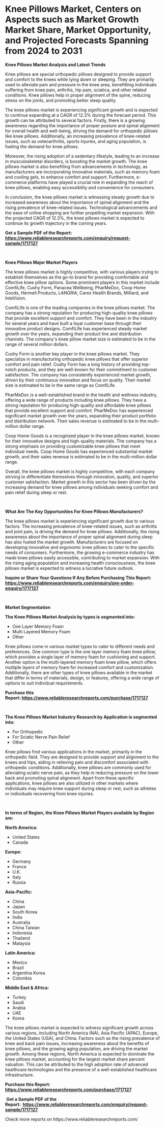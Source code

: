<p><h1>Knee Pillows Market, Centers on Aspects such as Market Growth Market Share, Market Opportunity, and Projected Forecasts Spanning from 2024 to 2031</h1></p><p><strong>Knee Pillows Market Analysis and Latest Trends</strong></p>
<p><p>Knee pillows are special orthopedic pillows designed to provide support and comfort to the knees while lying down or sleeping. They are primarily used to alleviate pain and pressure in the knee area, benefitting individuals suffering from knee pain, arthritis, hip pain, sciatica, and other related conditions. Knee pillows help in proper alignment of the spine, reducing stress on the joints, and promoting better sleep quality.</p><p>The knee pillows market is experiencing significant growth and is expected to continue expanding at a CAGR of 12.3% during the forecast period. This growth can be attributed to several factors. Firstly, there is a growing awareness regarding the importance of proper posture and spinal alignment for overall health and well-being, driving the demand for orthopedic pillows like knee pillows. Additionally, an increasing prevalence of knee-related issues, such as osteoarthritis, sports injuries, and aging population, is fueling the demand for knee pillows.</p><p>Moreover, the rising adoption of a sedentary lifestyle, leading to an increase in musculoskeletal disorders, is boosting the market growth. The knee pillows market is also benefiting from advancements in technology, as manufacturers are incorporating innovative materials, such as memory foam and cooling gels, to enhance comfort and support. Furthermore, e-commerce platforms have played a crucial role in expanding the reach of knee pillows, enabling easy accessibility and convenience for consumers.</p><p>In conclusion, the knee pillows market is witnessing steady growth due to increased awareness about the importance of spinal alignment and the rising prevalence of knee-related issues. Technological advancements and the ease of online shopping are further propelling market expansion. With the projected CAGR of 12.3%, the knee pillows market is expected to continue its growth trajectory in the coming years.</p></p>
<p><strong>Get a Sample PDF of the Report:&nbsp; <a href="https://www.reliableresearchreports.com/enquiry/request-sample/1717127">https://www.reliableresearchreports.com/enquiry/request-sample/1717127</a></strong></p>
<p>&nbsp;</p>
<p><strong>Knee Pillows Major Market Players</strong></p>
<p><p>The knee pillows market is highly competitive, with various players trying to establish themselves as the go-to brand for providing comfortable and effective knee pillow options. Some prominent players in this market include ComfiLife, Cushy Form, Panacea Wellbeing, PharMeDoc, Coop Home Goods, Hermell Products, LANGRIA, Carex Health Brands, Milliard, and InteVision.</p><p>ComfiLife is one of the leading companies in the knee pillows market. The company has a strong reputation for producing high-quality knee pillows that provide excellent support and comfort. They have been in the industry for several years and have built a loyal customer base through their innovative product designs. ComfiLife has experienced steady market growth over the years, expanding their product line and distribution channels. The company's knee pillow market size is estimated to be in the range of several million dollars.</p><p>Cushy Form is another key player in the knee pillows market. They specialize in manufacturing orthopedic knee pillows that offer superior comfort and pain relief. Cushy Form has a long history of providing top-notch products, and they are well-known for their commitment to customer satisfaction. The company has consistently experienced market growth, driven by their continuous innovation and focus on quality. Their market size is estimated to be in the same range as ComfiLife.</p><p>PharMeDoc is a well-established brand in the health and wellness industry, offering a wide range of products including knee pillows. They have a strong reputation for producing high-quality and affordable knee pillows that provide excellent support and comfort. PharMeDoc has experienced significant market growth over the years, expanding their product portfolio and distribution network. Their sales revenue is estimated to be in the multi-million dollar range.</p><p>Coop Home Goods is a recognized player in the knee pillows market, known for their innovative designs and high-quality materials. The company has a strong emphasis on providing customizable knee pillows that meet individual needs. Coop Home Goods has experienced substantial market growth, and their sales revenue is estimated to be in the multi-million dollar range.</p><p>Overall, the knee pillows market is highly competitive, with each company striving to differentiate themselves through innovation, quality, and superior customer satisfaction. Market growth in this sector has been driven by the increasing demand for knee pillows among individuals seeking comfort and pain relief during sleep or rest.</p></p>
<p>&nbsp;</p>
<p><strong>What Are The Key Opportunities For Knee Pillows Manufacturers?</strong></p>
<p><p>The knee pillows market is experiencing significant growth due to various factors. The increasing prevalence of knee-related issues, such as arthritis and joint pain, is driving the demand for knee pillows. Additionally, the rising awareness about the importance of proper spinal alignment during sleep has also fueled the market growth. Manufacturers are focused on developing innovative and ergonomic knee pillows to cater to the specific needs of consumers. Furthermore, the growing e-commerce industry has made knee pillows easily accessible, contributing to market expansion. With the rising aging population and increasing health consciousness, the knee pillows market is expected to witness a lucrative future outlook.</p></p>
<p><strong>Inquire or Share Your Questions If Any Before Purchasing This Report: <a href="https://www.reliableresearchreports.com/enquiry/pre-order-enquiry/1717127">https://www.reliableresearchreports.com/enquiry/pre-order-enquiry/1717127</a></strong></p>
<p>&nbsp;</p>
<p><strong>Market Segmentation</strong></p>
<p><strong>The Knee Pillows Market Analysis by types is segmented into:</strong></p>
<p><ul><li>One Layer Memory Foam</li><li>Multi Layered Memory Foam</li><li>Other</li></ul></p>
<p><p>Knee pillows come in various market types to cater to different needs and preferences. One common type is the one layer memory foam knee pillow, which provides a single layer of memory foam for cushioning and support. Another option is the multi-layered memory foam knee pillow, which offers multiple layers of memory foam for increased comfort and customization. Additionally, there are other types of knee pillows available in the market that differ in terms of materials, design, or features, offering a wide range of options to suit individual requirements.</p></p>
<p><strong>Purchase this Report:&nbsp;<a href="https://www.reliableresearchreports.com/purchase/1717127">https://www.reliableresearchreports.com/purchase/1717127</a></strong></p>
<p>&nbsp;</p>
<p><strong>The Knee Pillows Market Industry Research by Application is segmented into:</strong></p>
<p><ul><li>For Orthopedic</li><li>For Sciatic Nerve Pain Relief</li><li>Other</li></ul></p>
<p><p>Knee pillows find various applications in the market, primarily in the orthopedic field. They are designed to provide support and alignment to the knees and hips, aiding in relieving pain and discomfort associated with orthopedic conditions. Additionally, knee pillows are commonly used for alleviating sciatic nerve pain, as they help in reducing pressure on the lower back and promoting spinal alignment. Apart from these specific applications, knee pillows are also utilized in other markets where individuals may require knee support during sleep or rest, such as athletes or individuals recovering from knee injuries.</p></p>
<p>&nbsp;</p>
<p><strong>In terms of Region, the Knee Pillows Market Players available by Region are:</strong></p>
<p>
    <p> <strong> North America: </strong>
        <ul>
            <li>United States</li>
            <li>Canada</li>
        </ul>
        </p> 
    <p> <strong> Europe: </strong>
        <ul>
            <li>Germany</li>
            <li>France</li>
            <li>U.K.</li>
            <li>Italy</li>
            <li>Russia</li>
        </ul>
        </p> 
    <p> <strong> Asia-Pacific: </strong>
        <ul>
            <li>China</li>
            <li>Japan</li>
            <li>South Korea</li>
            <li>India</li>
            <li>Australia</li>
            <li>China Taiwan</li>
            <li>Indonesia</li>
            <li>Thailand</li>
            <li>Malaysia</li>
        </ul>
        </p> 
    <p> <strong> Latin America: </strong>
        <ul>
            <li>Mexico</li>
            <li>Brazil</li>
            <li>Argentina Korea</li>
            <li>Colombia</li>
        </ul>
        </p> 
    <p> <strong> Middle East & Africa: </strong>
        <ul>
            <li>Turkey</li>
            <li>Saudi</li>
            <li>Arabia</li>
            <li>UAE</li>
            <li>Korea</li>
        </ul>
    </p>
    </p>
<p><p>The knee pillows market is expected to witness significant growth across various regions, including North America (NA), Asia Pacific (APAC), Europe, the United States (USA), and China. Factors such as the rising prevalence of knee and back pain issues, increasing awareness about the benefits of knee pillows, and the growing aging population, are driving the market growth. Among these regions, North America is expected to dominate the knee pillows market, accounting for the largest market share percent valuation. This can be attributed to the high adoption rate of advanced healthcare technologies and the presence of a well-established healthcare infrastructure.</p></p>
<p><strong>Purchase this Report: <a href="https://www.reliableresearchreports.com/purchase/1717127">https://www.reliableresearchreports.com/purchase/1717127</a></strong></p>
<p>&nbsp;<strong>Get a Sample PDF of the Report:&nbsp;&nbsp;<a href="https://www.reliableresearchreports.com/enquiry/request-sample/1717127">https://www.reliableresearchreports.com/enquiry/request-sample/1717127</a></strong></p>
<p><strong></strong></p>
<p>Check more reports on https://www.reliableresearchreports.com/</p>